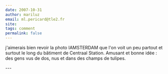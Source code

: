 ```yaml
---
date: 2007-10-31
author: mariluz
email: ml.pericard@tle2.fr
site: 
tags: comment
permalink: false
---
```


<p>j'aimerais bien revoir la photo IAMSTERDAM que l'on voit un peu partout et surtout le long du bâtiment de Centraal Station. Amusant et bonne idée : des gens vus de dos, nus et dans des champs de tulipes.</p>
---